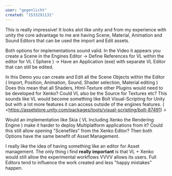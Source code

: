 ```yaml
---
user: "gegenlicht"
created: "1533291131"
---
```


This is really impressive! It looks alot like unity and from my experience with unity the core advantage to me are having Scene, Material, Animation and Sound Editors that can be used the import and Edit assets.

Both options for implementations sound valid. In the Video it appears you create a Scene in the Engines Editor -> Define References for VL within the editor for VL ( Sphere ) -> Have an Application (exe) with separate VL Editor that can still be edited.

In this Demo you can create and Edit all the Scene Objects within the Editor ( Import, Position, Animation, Sound, Shader selection, Material editing ) 
Does this mean that all Shaders, Html-Texture other Plugins would need to be developed for Xenko? Could VL also be the Source for Textures etc?
This sounds like VL would become something like Bolt Visual-Scripting for Unity but with a lot more features it can access outside of the engines features.  ( <https://assetstore.unity.com/packages/tools/visual-scripting/bolt-87491) > 


Would an implementation like Skia ( VL Including Xenko the Rendering Engine ) make it harder to deploy Multiplatform applications from it?  Could this still allow opening "Scenefiles" from the Xenko Editor? Then both Options have the same benefit of Asset Management.

I really like the idea of having something like an editor for Asset management.
The only thing i find **really important** is that VL + Xenko would still allow the experimental workflows VVVV allows its users. Full Editors tend to influence the work created and less "happy mistakes" happen.


 

